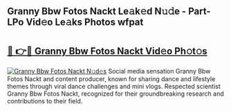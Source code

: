 ## Granny Bbw Fotos Nackt Le𝚊k𝚎d N𝚞𝚍e - Part-LPo Vid𝚎o Le𝚊ks Photos wfpat

# <h2><a href="http://fb28uji.evod.top/?m=Granny+Bbw+Fotos+Nackt">🔗 👉🔴 Granny Bbw Fotos Nackt Vid𝚎o Ph𝚘t𝚘s</a></h2>

[![Granny Bbw Fotos Nackt N𝚞d𝚎s](https://i.imgur.com/8V9OHl7.gif)](http://fb28uji.evod.top/?m=Granny+Bbw+Fotos+Nackt)
Social media sensation Granny Bbw Fotos Nackt and content producer, known for sharing dance and lifestyle themes through viral dance challenges and mini vlogs. Respected scientist Granny Bbw Fotos Nackt, recognized for their groundbreaking research and contributions to their field. 
